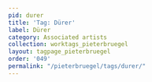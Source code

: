 ```yaml
---
pid: durer
title: 'Tag: Dürer'
label: Dürer
category: Associated artists
collection: worktags_pieterbruegel
layout: tagpage_pieterbruegel
order: '049'
permalink: "/pieterbruegel/tags/durer/"
---
```

